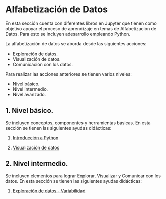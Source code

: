 # Alfabetización de Datos

En esta sección cuenta con diferentes libros en Jupyter que tienen como objetivo apoyar el proceso de aprendizaje en temas de Alfabetización de Datos. Para esto se incluyen adesarrollo empleando Python.

La alfabetización de datos se aborda desde las siguientes acciones:
- Exploración de datos.
- Visualización de datos.
- Comunicación con los datos.

Para realizar las acciones anteriores se tienen varios niveles:
- Nivel básico.
- Nivel intermedio.
- Nivel avanzado.

## 1. Nivel básico.

Se incluyen conceptos, componentes y herramientas básicas. En esta sección se tienen las siguientes ayudas didácticas:
1. [Introducción a Python](https://nbviewer.jupyter.org/github/FerneyOAmaya/DataLiteracy/blob/master/0_Python.ipynb)

2. [Visualización de datos](https://nbviewer.jupyter.org/github/FerneyOAmaya/DataLiteracy/blob/master/0_Visualizacion.ipynb)

## 2. Nivel intermedio.

Se incluyen elementos para lograr Explorar, Visualizar y Comunicar con los datos. En esta sección se tienen las siguientes ayudas didácticas:

1. [Exploración de datos - Variabilidad](https://nbviewer.jupyter.org/github/FerneyOAmaya/DataLiteracy/blob/master/1_Exploracion_Variabilidad.ipynb)

